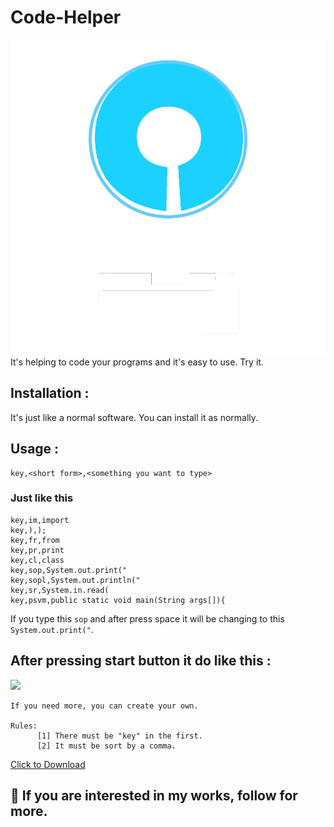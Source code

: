 # Code-Helper
<img src="CH.png">
It's helping to code your programs and it's easy to use. Try it.

## Installation :
It's just like a normal software. You can install it as normally.

## Usage :

```
key,<short form>,<something you want to type>
```
### Just like this
      
```text
key,im,import
key,),);
key,fr,from
key,pr,print
key,cl,class
key,sop,System.out.print("
key,sopl,System.out.println("
key,sr,System.in.read(
key,psvm,public static void main(String args[]){
```
If you type this ```sop``` and after press space it will be changing to this ```System.out.print("```.
## After pressing start button it do like this :
![](https://github.com/pBsOycShSo/Code-Helper/blob/main/vid.gif)
```
If you need more, you can create your own.

Rules:
      [1] There must be "key" in the first.
      [2] It must be sort by a comma.

```
<a href="https://github.com/4e65b790-3700-48ef-b68e-40cb798238e6" download>Click to Download</a>

##  🤝 If you are interested in my works, follow for more.
